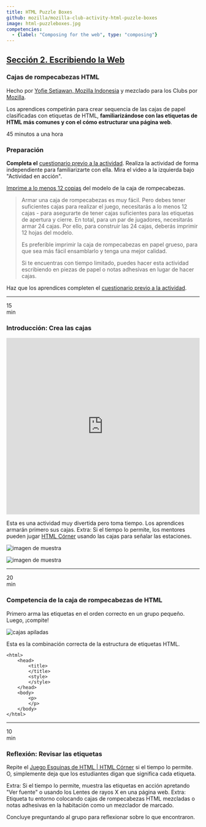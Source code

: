 ```yaml
---
title: HTML Puzzle Boxes
github: mozilla/mozilla-club-activity-html-puzzle-boxes
image: html-puzzleboxes.jpg
competencies:
  - {label: "Composing for the web", type: "composing"}
---
```


## [Sección 2. Escribiendo la Web](http://mozilla.github.io/webmaker-curriculum/WebLiteracyBasics-I/)

### Cajas de rompecabezas HTML

Hecho por [Yofie Setiawan, Mozilla Indonesia](https://twitter.com/yofiesetiawan) y mezclado para los Clubs por [Mozilla](https://webmaker.org/mentor).

Los aprendices competirán para crear sequencia de las cajas de papel clasificadas con etiquetas de HTML, **familiarizándose con las etiquetas de HTML más comunes y con el cómo estructurar una página web**.

45 minutos a una hora

### Preparación

**Completa el** [cuestionario previo a la actividad](https://docs.google.com/a/mozillafoundation.org/forms/d/1IFhGuK4h7YqxqoUP880_hYV0S8TYEv0sBCbRNBy-0f4/viewform). Realiza la actividad de forma independiente para familiarizarte con ella. Mira el video a la izquierda bajo "Actividad en acción".

[Imprime a lo menos 12 copias](https://www.dropbox.com/s/lv7u8tqawawudiy/html-puzzle-box.pdf?dl=0) del modelo de la caja de rompecabezas.

> Armar una caja de rompecabezas es muy fácil. Pero debes tener suficientes cajas para realizar el juego, necesitarás a lo menos 12 cajas - para asegurarte de tener cajas suficientes para las etiquetas de apertura y cierre. En total, para un par de jugadores, necesitarás armar 24 cajas. Por ello, para construir las 24 cajas, deberás imprimir 12 hojas del modelo.
>
> Es preferible imprimir la caja de rompecabezas en papel grueso, para que sea más fácil ensamblarlo y tenga una mejor calidad.
>
> Si te encuentras con tiempo limitado, puedes hacer esta actividad escribiendo en piezas de papel o notas adhesivas en lugar de hacer cajas.

Haz que los aprendices completen el [cuestionario previo a la actividad](https://docs.google.com/a/mozillafoundation.org/forms/d/1i-fPxOGeuq-yxhEx-DYrf_Vj0WHqFpWcsUgF_l6ffOk/viewform). 

---

15<br>min

### Introducción: Crea las cajas

<iframe src="https://www.youtube.com/embed/eWXCZNDBl04?rel=0" allowfullscreen="" frameborder="0" height="460px" width="100%"></iframe>

Esta es una actividad muy divertida pero toma tiempo. Los aprendices armarán primero sus cajas. Extra: Si el tiempo lo permite, los mentores pueden jugar [HTML Córner](https://dajbelshaw.makes.org/thimble/MTk0NDI1Njc2OA==/html-corners) usando las cajas para señalar las estaciones.

![imagen de muestra](http://yopdesign.com/images/webmaker/html-puzzle-box-step-01.jpg)

![imagen de muestra](http://yopdesign.com/images/webmaker/html-puzzle-box-step-02.jpg)

---

20<br>min

### Competencia de la caja de rompecabezas de HTML

Primero arma las etiquetas en el orden correcto en un grupo pequeño. Luego, ¡compite!

![cajas apiladas](http://yopdesign.com/images/webmaker/html-puzzle-box-game-01.jpg)

Esta es la combinación correcta de la estructura de etiquetas HTML.

~~~~~
<html>
    <head>
        <title>
        </title>
        <style>
        </style>
    </head>
    <body>
        <p>
        </p>
    </body>
</html>
~~~~~

---

10<br>min

### Reflexión: Revisar las etiquetas

Repite el [Juego Esquinas de HTML | HTML Córner](https://dajbelshaw.makes.org/thimble/MTk0NDI1Njc2OA==/html-corners) si el tiempo lo permite. O, simplemente deja que los estudiantes digan que significa cada etiqueta.

Extra: Si el tiempo lo permite, muestra las etiquetas en acción apretando "Ver fuente" o usando los Lentes de rayos X en una página web. Extra: Etiqueta tu entorno colocando cajas de rompecabezas HTML mezcladas o notas adhesivas en la habitación como un mezclador de marcado.

Concluye preguntando al grupo para reflexionar sobre lo que encontraron.
